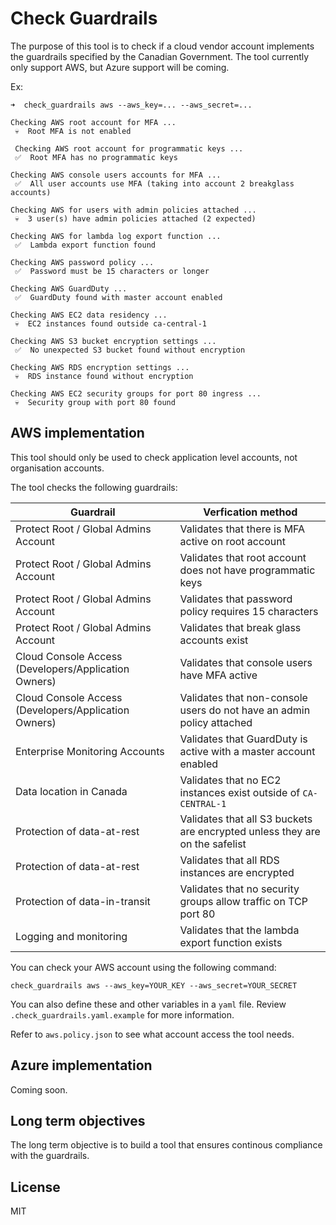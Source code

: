 # Check Guardrails

The purpose of this tool is to check if a cloud vendor account implements the guardrails specified by the Canadian Government. The tool currently only support AWS, but Azure support will be coming.

Ex:
```
➜  check_guardrails aws --aws_key=... --aws_secret=...

Checking AWS root account for MFA ...
 💀  Root MFA is not enabled
 
 Checking AWS root account for programmatic keys ...
 ✅  Root MFA has no programmatic keys
 
Checking AWS console users accounts for MFA ...
 ✅  All user accounts use MFA (taking into account 2 breakglass accounts)
 
Checking AWS for users with admin policies attached ...
 💀  3 user(s) have admin policies attached (2 expected)
 
Checking AWS for lambda log export function ...
 ✅  Lambda export function found
 
Checking AWS password policy ...
 ✅  Password must be 15 characters or longer
 
Checking AWS GuardDuty ...
 ✅  GuardDuty found with master account enabled
 
Checking AWS EC2 data residency ...
 💀  EC2 instances found outside ca-central-1
 
Checking AWS S3 bucket encryption settings ...
 ✅  No unexpected S3 bucket found without encryption
 
Checking AWS RDS encryption settings ...
 💀  RDS instance found without encryption
 
Checking AWS EC2 security groups for port 80 ingress ...
 💀  Security group with port 80 found
```

## AWS implementation

This tool should only be used to check application level accounts, not organisation accounts.

The tool checks the following guardrails:

| Guardrail  |  Verfication method |
|---|---|
| Protect Root / Global Admins Account  | Validates that there is MFA active on root account  |
| Protect Root / Global Admins Account  | Validates that root account does not have programmatic keys |
| Protect Root / Global Admins Account  | Validates that password policy requires 15 characters  |
| Protect Root / Global Admins Account  | Validates that break glass accounts exist  |
| Cloud Console Access (Developers/Application Owners)  | Validates that console users have MFA active  |
| Cloud Console Access (Developers/Application Owners)  | Validates that non-console users do not have an admin policy attached  |
| Enterprise Monitoring Accounts  | Validates that GuardDuty is active with a master account enabled  |
| Data location in Canada | Validates that no EC2 instances exist outside of `CA-CENTRAL-1`  |
| Protection of data-at-rest | Validates that all S3 buckets are encrypted unless they are on the safelist  |
| Protection of data-at-rest | Validates that all RDS instances are encrypted |
| Protection of data-in-transit | Validates that no security groups allow traffic on TCP port 80 |
| Logging and monitoring | Validates that the lambda export function exists |

You can check your AWS account using the following command:

`check_guardrails aws --aws_key=YOUR_KEY --aws_secret=YOUR_SECRET`

You can also define these and other variables in a `yaml` file. Review `.check_guardrails.yaml.example` for more information.

Refer to `aws.policy.json` to see what account access the tool needs.

## Azure implementation

Coming soon.

## Long term objectives

The long term objective is to build a tool that ensures continous compliance with the guardrails.

## License

MIT
